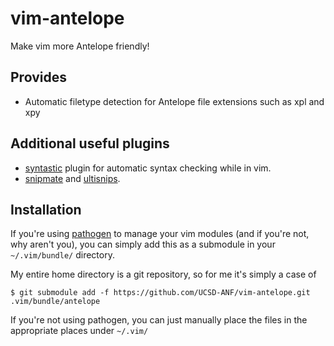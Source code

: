 vim-antelope
==========

Make vim more Antelope friendly!

Provides
--------

  * Automatic filetype detection for Antelope file extensions such as xpl and xpy

Additional useful plugins
-------------------------

 * [syntastic](https://github.com/scrooloose/syntastic) plugin for automatic
   syntax checking while in vim.
 * [snipmate](https://github.com/garbas/vim-snipmate) and
   [ultisnips](https://github.com/SirVer/ultisnips).

Installation
------------

If you're using [pathogen](https://github.com/tpope/vim-pathogen) to manage your vim modules (and if you're not, why
aren't you), you can simply add this as a submodule in your `~/.vim/bundle/`
directory.

My entire home directory is a git repository, so for me it's simply a case of

    $ git submodule add -f https://github.com/UCSD-ANF/vim-antelope.git .vim/bundle/antelope

If you're not using pathogen, you can just manually place the files in the
appropriate places under `~/.vim/`
